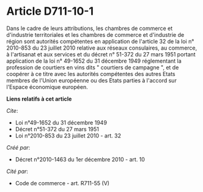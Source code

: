 # Article D711-10-1

Dans le cadre de leurs attributions, les chambres de commerce et d'industrie territoriales et les chambres de commerce et
d'industrie de région sont autorités compétentes en application de l'article 32 de la loi n° 2010-853 du 23 juillet 2010
relative aux réseaux consulaires, au commerce, à l'artisanat et aux services et du décret n° 51-372 du 27 mars 1951 portant
application de la loi n° 49-1652 du 31 décembre 1949 réglementant la profession de courtiers en vins dits " courtiers de
campagne ", et de coopérer à ce titre avec les autorités compétentes des autres Etats membres de l'Union européenne ou des
Etats parties à l'accord sur l'Espace économique européen.

**Liens relatifs à cet article**

_Cite_:

  - Loi n°49-1652 du 31 décembre 1949
  - Décret n°51-372 du 27 mars 1951
  - Loi n°2010-853 du 23 juillet 2010 - art. 32

_Créé par_:

  - Décret n°2010-1463 du 1er décembre 2010 - art. 10

_Cité par_:

  - Code de commerce - art. R711-55 (V)
